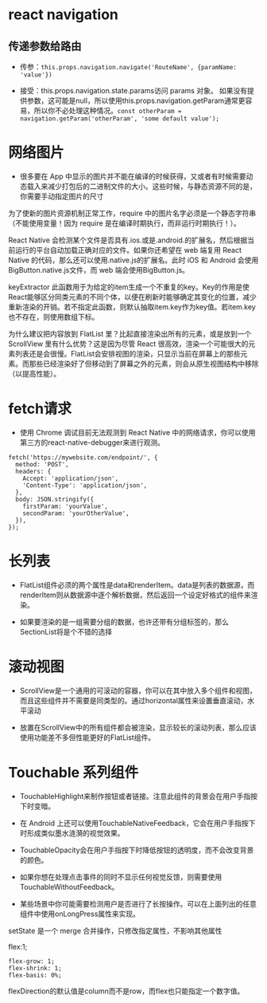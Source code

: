 # react navigation

## 传递参数给路由

- 传参：`this.props.navigation.navigate('RouteName', {paramName: 'value'})`

- 接受：this.props.navigation.state.params访问 params 对象。 如果没有提供参数，这可能是null，所以使用this.props.navigation.getParam通常更容易，所以你不必处理这种情况。`const otherParam = navigation.getParam('otherParam', 'some default value');`



# 网络图片

- 很多要在 App 中显示的图片并不能在编译的时候获得，又或者有时候需要动态载入来减少打包后的二进制文件的大小。这些时候，与静态资源不同的是，你需要手动指定图片的尺寸


为了使新的图片资源机制正常工作，require 中的图片名字必须是一个静态字符串（不能使用变量！因为 require 是在编译时期执行，而非运行时期执行！）。



React Native 会检测某个文件是否具有.ios.或是.android.的扩展名，然后根据当前运行的平台自动加载正确对应的文件。如果你还希望在 web 端复用 React Native 的代码，那么还可以使用.native.js的扩展名。此时 iOS 和 Android 会使用BigButton.native.js文件，而 web 端会使用BigButton.js。



keyExtractor 此函数用于为给定的item生成一个不重复的key。Key的作用是使React能够区分同类元素的不同个体，以便在刷新时能够确定其变化的位置，减少重新渲染的开销。若不指定此函数，则默认抽取item.key作为key值。若item.key也不存在，则使用数组下标。



为什么建议把内容放到 FlatList 里？比起直接渲染出所有的元素，或是放到一个 ScrollView 里有什么优势？这是因为尽管 React 很高效，渲染一个可能很大的元素列表还是会很慢。FlatList会安排视图的渲染，只显示当前在屏幕上的那些元素。而那些已经渲染好了但移动到了屏幕之外的元素，则会从原生视图结构中移除（以提高性能）。



# fetch请求

- 使用 Chrome 调试目前无法观测到 React Native 中的网络请求，你可以使用第三方的react-native-debugger来进行观测。

```
fetch('https://mywebsite.com/endpoint/', {
  method: 'POST',
  headers: {
    Accept: 'application/json',
    'Content-Type': 'application/json',
  },
  body: JSON.stringify({
    firstParam: 'yourValue',
    secondParam: 'yourOtherValue',
  }),
});
```



# 长列表

- FlatList组件必须的两个属性是data和renderItem。data是列表的数据源，而renderItem则从数据源中逐个解析数据，然后返回一个设定好格式的组件来渲染。

- 如果要渲染的是一组需要分组的数据，也许还带有分组标签的，那么SectionList将是个不错的选择



# 滚动视图

- ScrollView是一个通用的可滚动的容器，你可以在其中放入多个组件和视图，而且这些组件并不需要是同类型的。通过horizontal属性来设置垂直滚动，水平滚动

- 放置在ScrollView中的所有组件都会被渲染，显示较长的滚动列表，那么应该使用功能差不多但性能更好的FlatList组件。



# Touchable 系列组件

- TouchableHighlight来制作按钮或者链接。注意此组件的背景会在用户手指按下时变暗。

- 在 Android 上还可以使用TouchableNativeFeedback，它会在用户手指按下时形成类似墨水涟漪的视觉效果。

- TouchableOpacity会在用户手指按下时降低按钮的透明度，而不会改变背景的颜色。

- 如果你想在处理点击事件的同时不显示任何视觉反馈，则需要使用TouchableWithoutFeedback。

- 某些场景中你可能需要检测用户是否进行了长按操作。可以在上面列出的任意组件中使用onLongPress属性来实现。



setState 是一个 merge 合并操作，只修改指定属性，不影响其他属性

flex:1;

```
flex-grow: 1;
flex-shrink: 1;
flex-basis: 0%;
```

flexDirection的默认值是column而不是row，而flex也只能指定一个数字值。





